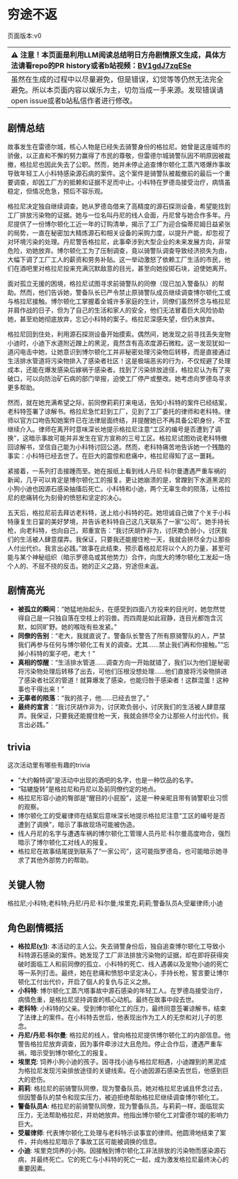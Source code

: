 # 穷途不返
页面版本:v0
 

| :warning: 注意！本页面是利用LLM阅读总结明日方舟剧情原文生成，具体方法请看repo的PR history或者b站视频：[BV1gdJ7zqESe](https://www.bilibili.com/video/BV1gdJ7zqESe/)         |
|:----------------------------|
| 虽然在生成的过程中以尽量避免，但是错误，幻觉等等仍然无法完全避免。所以本页面内容以娱乐为主，切勿当成一手来源。发现错误请open issue或者b站私信作者进行修改。|



## 剧情总结
故事发生在雷德尔城，核心人物是已经失去骑警身份的格拉尼。她曾是这座城市的骄傲，以正直和不懈的努力赢得了市民的尊敬，但雷德尔城骑警队因不明原因被裁撤，格拉尼也因此失去了公职。然而，她并未停止追查博尔顿化工蒸汽塔爆炸事故导致年轻工人小科特感染源石病的案件。这个案件是骑警队被裁撤前的最后一个重要调查，却因工厂方的抵赖和证据不足而中止。小科特在罗德岛接受治疗，病情虽稳定，但情况危急，预后不容乐观。

格拉尼决定独自继续调查。她从罗德岛借来了高精度的源石探测设备，希望能找到工厂排放污染物的证据。她与一位名叫丹尼的线人会面，丹尼曾与她合作多年。丹尼提供了一份博尔顿化工近一年的订购清单，揭示了工厂为迎合倫蒂尼姆日益紧张的局势，一直在秘密加大精炼源石和相关设备的采购力度，以提升产能，却忽视了对环境污染的处理。丹尼警告格拉尼，此事牵涉到大型企业的未来发展方向，非常危险，劝她放弃。博尔顿化工为了压制调查，竟以骑警队调查导致经济损失为由，大幅下调了工厂工人的薪资和劳务补贴。这一举动激怒了依赖工厂生活的市民，他们在酒吧里对格拉尼投来充满沉默敌意的目光，甚至向她投掷石块，迫使她离开。

面对孤立无援的困境，格拉尼试图寻求前骑警队的同僚（现已加入警备队）的帮助。然而，他们告诉她，警备队长已严令禁止原骑警队成员继续调查博尔顿化工或与格拉尼接触。博尔顿化工掌握着全城许多家庭的生计，同僚们虽然怀念与格拉尼并肩作战的日子，但为了自己的生活和家人的安全，他们无法冒着巨大风险协助她，甚至劝她彻底放弃，忘记小科特的案子。格拉尼深感失望，但仍未放弃。

格拉尼回到住处，利用源石探测设备开始摸索。偶然间，她发现之前寻找丢失宠物小迪时，小迪下水道附近蹭上的黑泥，竟然含有高浓度源石微粒。这一发现犹如一道闪电击中她，让她意识到博尔顿化工并非秘密处理污染物后转移，而是直接通过生活排水管道将污染物排入了感染者社区！这是极端恶劣的行为，不仅规避了处理成本，还能在爆发感染后嫁祸于感染者。找到了污染排放途径，格拉尼认为有了突破口，可以向防治矿石病的部门举报，迫使工厂停产或整改。她考虑向罗德岛寻求更多帮助。

然而，就在她充满希望之际，前同僚莉莉打来电话，告知小科特的案件已经结案，老科特签署了谅解书。格拉尼急忙赶到工厂，见到了工厂委托的律师和老科特。律师以官方口吻告知她案件已在法律层面终结，并提醒她已不再具备公职身份，不宜继续介入。律师在离开时意味深长地提示格拉尼注意“工区的编号是否遭到了调换”，这暗示事故可能并非发生在官方宣称的三号工区。格拉尼试图劝说老科特撤回谅解书，坚信自己能为小科特讨回公道。然而，老科特痛苦地告诉她一个残酷的事实：小科特已经去世了。在巨大的震惊和悲痛中，格拉尼得知了这一噩耗。

紧接着，一系列打击接踵而至。她在报纸上看到线人丹尼·科尔曼遭遇严重车祸的新闻，几乎可以肯定是博尔顿化工的报复。更让她崩溃的是，曾蹭到下水道黑泥的小狗小迪也因源石感染抽搐后死亡。小科特和小迪，两个无辜生命的陨落，让格拉尼的悲痛转化为刻骨的愤怒和坚定的决心。

五天后，格拉尼前去拜访老科特，送上给小科特的花。她坦诚自己做了个关于小科特康复生日宴的美好梦境，并告诉老科特自己这几天联系了一家“公司”。她手持长枪，向老科特，也向自己，郑重宣告：“我讨厌胡作非为，讨厌欺负弱小，讨厌我们的生活被人肆意摆弄。我保证，只要我还能握住枪一天，我就会拼尽全力让那些人付出代价。我言出必践。”故事在此结束，预示着格拉尼将以个人的力量，甚至可能与某个神秘组织（暗示罗德岛或其他势力）合作，向庞大的博尔顿化工发起一场个人的、不屈不挠的反击。她的正义之路，穷途但未返。
## 剧情高光
-   **被孤立的瞬间**：“她猛地抬起头，在感受到四面八方投来的目光时，她忽然觉得自己是一只独自落在空枝上的羽兽。而四周是如此寂静，连目光都饱含沉默，如同旷野。她的喉咙有些发紧。”
-   **同僚的告别**：“老大，我就直说了。警备队长警告了所有原骑警队的人，严禁我们再参与任何与博尔顿化工有关的调查。尤其......禁止我们再和你接触。”“忘掉小科特的案子吧，老大！”
-   **真相的惊醒**：“生活排水管道......调查方向一开始就错了，我们以为他们是秘密将污染物处理后转移了出去，可他们压根没想处理......他们直接将污染物排进了感染者社区的管道！就算爆发了感染，也能归咎于感染者！这群混蛋！这种事也干得出来！”
-   **无辜者的陨落**：“我的孩子，他......已经去世了。”
-   **最终的宣言**：“我讨厌胡作非为，讨厌欺负弱小，讨厌我们的生活被人肆意摆弄。我保证，只要我还能握住枪一天，我就会拼尽全力让那些人付出代价。我言出必践。”
## trivia
这次活动里有哪些有趣的trivia
-   “大约翰特调”是活动中出现的酒吧的名字，也是一种饮品的名字。
-   “轱辘旋转”是格拉尼和丹尼以及前同僚约定的地点。
-   格拉尼形容小迪的臀部是“醒目的小屁股”，这是一种亲昵且带有骑警职业习惯的观察。
-   博尔顿化工的受雇律师在结案后意味深长地提示格拉尼注意“工区的编号是否遭到了调换”，暗示了事故现场可能被伪造。
-   线人丹尼的名字与遭遇车祸的博尔顿化工管理人员丹尼·科尔曼高度吻合，强烈暗示了博尔顿化工对线人的报复。
-   格拉尼在故事结尾提到联系了“一家公司”，这可能指罗德岛，也可能暗示她寻求了其他外部势力的帮助。
## 关键人物
格拉尼;小科特;老科特;丹尼/丹尼·科尔曼;埃里克;莉莉;警备队员A;受雇律师;小迪
## 角色剧情概括
-   **格拉尼([v1](../chars/char_220_grani.md))**: 本活动的主人公。失去骑警身份后，独自追查博尔顿化工导致小科特源石感染的案件。她发现了工厂非法排放污染物的证据，却在即将获得突破时面临工人和前同僚的孤立、小科特的死亡、线人遇袭以及宠物小迪的死亡等一系列打击。最终，她在悲痛和愤怒中坚定决心，手持长枪，誓言要让博尔顿化工付出代价，开启了個人的复仇与正义之旅。
-   **小科特**: 博尔顿化工蒸汽塔事故中源石感染的年轻工人。在罗德岛接受治疗，病情危重，是格拉尼坚持调查的核心动机。最终在故事中段去世。
-   **老科特**: 小科特的父亲。受到博尔顿化工的压力，最终同意签署谅解书，结束了法律上的案件。在小科特去世后，他表现出作为工人的无奈和对儿子的思念。
-   **丹尼/丹尼·科尔曼**: 格拉尼的线人，曾向格拉尼提供博尔顿化工的内部信息。他警告格拉尼放弃调查，因为事件牵涉过大且危险。停止合作后，遭遇严重车祸，暗示受到博尔顿化工的报复。
-   **埃里克**: 饲养小狗小迪的孩子。因寻找小迪与格拉尼相遇，小迪蹭到的黑泥成为格拉尼发现污染排放途径的关键线索。在小迪因源石感染去世后，他感到巨大的悲伤。
-   **莉莉**: 格拉尼的前骑警队同僚，现为警备队员。她对格拉尼忠诚且怀念过去，但因警备队的禁令和现实压力，被迫拒绝帮助格拉尼继续调查博尔顿化工。
-   **警备队员A**: 格拉尼的前骑警队同僚，现为警备队员。与莉莉一样，面临现实压力，无法帮助格拉尼，并劝她放弃。他指出博尔顿化工对雷德尔城的影响力巨大。
-   **受雇律师**: 代表博尔顿化工处理与老科特示谈事宜的律师。他圆滑地结束了案件，并向格拉尼暗示了事故工区可能被调换的信息。
-   **小迪**: 埃里克饲养的小狗。因接触到博尔顿化工非法排放的污染物而感染源石病，并最终死亡。它的死亡与小科特的死亡一起，成为激发格拉尼最终决心的重要因素。